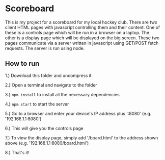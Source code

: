 # Scoreboard

This is my project for a scoreboard for my local hockey club.
There are two client HTML pages with javascript controlling them and their content.
One of these is a controls page which will be run in a browser on a laptop.
The other is a display page which will be displayed on the big screen.
These two pages communicate via a server written in javascript using GET/POST fetch requests.
The server is run using node.

## How to run

1.) Download this folder and uncompress it

2.) Open a terminal and navigate to the folder

3.) ``` npm install ``` to install all the necessary dependencies

4.) ``` npm start ``` to start the server

5.) Go to a browser and enter your device's IP address plus ':8080' (e.g. '192.168.1.1:8080')

6.) This will give you the controls page

7.) To view the display page, simply add '/board.html' to the address shown above (e.g. '192.168.1.1:8080/board.html')

8.) That's it!

